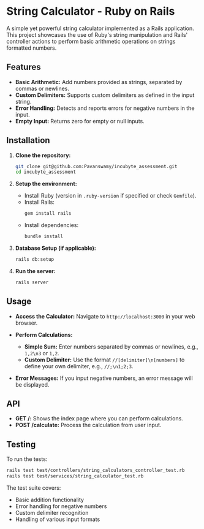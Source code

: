 # String Calculator - Ruby on Rails

A simple yet powerful string calculator implemented as a Rails application. This project showcases the use of Ruby's string manipulation and Rails' controller actions to perform basic arithmetic operations on strings formatted numbers.

## Features

- **Basic Arithmetic:** Add numbers provided as strings, separated by commas or newlines.
- **Custom Delimiters:** Supports custom delimiters as defined in the input string.
- **Error Handling:** Detects and reports errors for negative numbers in the input.
- **Empty Input:** Returns zero for empty or null inputs.

## Installation

1. **Clone the repository:**

   ```bash
   git clone git@github.com:Pavanswamy/incubyte_assessment.git
   cd incubyte_assessment
   ```

2. **Setup the environment:**

   - Install Ruby (version in `.ruby-version` if specified or check `Gemfile`).
   - Install Rails:
     ```bash
     gem install rails
     ```
   - Install dependencies:
     ```bash
     bundle install
     ```

3. **Database Setup (if applicable):**

   ```bash
   rails db:setup
   ```

4. **Run the server:**
   ```bash
   rails server
   ```

## Usage

- **Access the Calculator:** Navigate to `http://localhost:3000` in your web browser.

- **Perform Calculations:**

  - **Simple Sum:** Enter numbers separated by commas or newlines, e.g., `1,2\n3` or `1,2`.
  - **Custom Delimiter:** Use the format `//[delimiter]\n[numbers]` to define your own delimiter, e.g., `//;\n1;2;3`.

- **Error Messages:** If you input negative numbers, an error message will be displayed.

## API

- **GET /:** Shows the index page where you can perform calculations.
- **POST /calculate:** Process the calculation from user input.

## Testing

To run the tests:

```bash
rails test test/controllers/string_calculators_controller_test.rb
rails test test/services/string_calculator_test.rb
```

The test suite covers:

- Basic addition functionality
- Error handling for negative numbers
- Custom delimiter recognition
- Handling of various input formats

